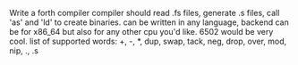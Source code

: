 Write a forth compiler compiler should read .fs files, generate .s files, call 'as' and 'ld' to create binaries. can be written in any language, backend can be for x86_64 but also for any other cpu you'd like. 6502 would be very cool. list of supported words: +, -, *, dup, swap, tack, neg, drop, over, mod, nip, ., .s
